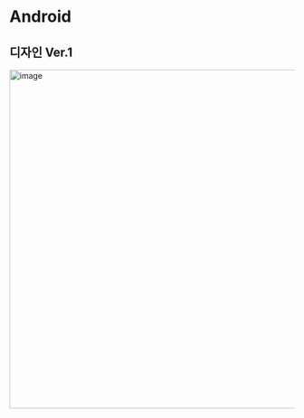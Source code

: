 # Android

## 디자인 Ver.1
<img width="599" alt="image" src="https://github.com/van1164/mappin-android/assets/52437971/49f592dc-fef4-4371-b78b-bd97f6659d02">
